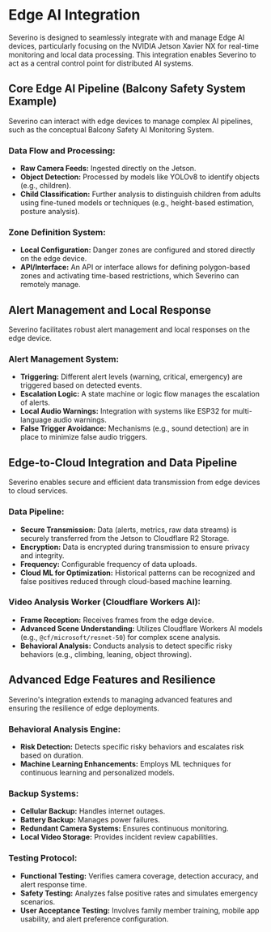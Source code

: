 # Edge AI Integration

Severino is designed to seamlessly integrate with and manage Edge AI devices, particularly focusing on the NVIDIA Jetson Xavier NX for real-time monitoring and local data processing. This integration enables Severino to act as a central control point for distributed AI systems.

## Core Edge AI Pipeline (Balcony Safety System Example)

Severino can interact with edge devices to manage complex AI pipelines, such as the conceptual Balcony Safety AI Monitoring System.

### Data Flow and Processing:

*   **Raw Camera Feeds:** Ingested directly on the Jetson.
*   **Object Detection:** Processed by models like YOLOv8 to identify objects (e.g., children).
*   **Child Classification:** Further analysis to distinguish children from adults using fine-tuned models or techniques (e.g., height-based estimation, posture analysis).

### Zone Definition System:

*   **Local Configuration:** Danger zones are configured and stored directly on the edge device.
*   **API/Interface:** An API or interface allows for defining polygon-based zones and activating time-based restrictions, which Severino can remotely manage.

## Alert Management and Local Response

Severino facilitates robust alert management and local responses on the edge device.

### Alert Management System:

*   **Triggering:** Different alert levels (warning, critical, emergency) are triggered based on detected events.
*   **Escalation Logic:** A state machine or logic flow manages the escalation of alerts.
*   **Local Audio Warnings:** Integration with systems like ESP32 for multi-language audio warnings.
*   **False Trigger Avoidance:** Mechanisms (e.g., sound detection) are in place to minimize false audio triggers.

## Edge-to-Cloud Integration and Data Pipeline

Severino enables secure and efficient data transmission from edge devices to cloud services.

### Data Pipeline:

*   **Secure Transmission:** Data (alerts, metrics, raw data streams) is securely transferred from the Jetson to Cloudflare R2 Storage.
*   **Encryption:** Data is encrypted during transmission to ensure privacy and integrity.
*   **Frequency:** Configurable frequency of data uploads.
*   **Cloud ML for Optimization:** Historical patterns can be recognized and false positives reduced through cloud-based machine learning.

### Video Analysis Worker (Cloudflare Workers AI):

*   **Frame Reception:** Receives frames from the edge device.
*   **Advanced Scene Understanding:** Utilizes Cloudflare Workers AI models (e.g., `@cf/microsoft/resnet-50`) for complex scene analysis.
*   **Behavioral Analysis:** Conducts analysis to detect specific risky behaviors (e.g., climbing, leaning, object throwing).

## Advanced Edge Features and Resilience

Severino's integration extends to managing advanced features and ensuring the resilience of edge deployments.

### Behavioral Analysis Engine:

*   **Risk Detection:** Detects specific risky behaviors and escalates risk based on duration.
*   **Machine Learning Enhancements:** Employs ML techniques for continuous learning and personalized models.

### Backup Systems:

*   **Cellular Backup:** Handles internet outages.
*   **Battery Backup:** Manages power failures.
*   **Redundant Camera Systems:** Ensures continuous monitoring.
*   **Local Video Storage:** Provides incident review capabilities.

### Testing Protocol:

*   **Functional Testing:** Verifies camera coverage, detection accuracy, and alert response time.
*   **Safety Testing:** Analyzes false positive rates and simulates emergency scenarios.
*   **User Acceptance Testing:** Involves family member training, mobile app usability, and alert preference configuration.

